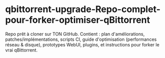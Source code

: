 # qbittorrent-upgrade-Repo-complet-pour-forker-optimiser-qBittorrent
Repo prêt à cloner sur TON GitHub. Contient : plan d'améliorations, patches/implémentations, scripts CI, guide d'optimisation (performances réseau &amp; disque), prototypes WebUI, plugins, et instructions pour forker le vrai qBittorrent.
